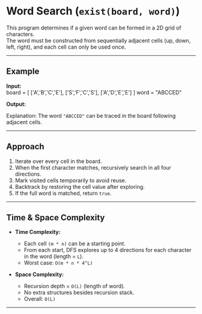 # Word Search (`exist(board, word)`)

This program determines if a given word can be formed in a 2D grid of characters.  
The word must be constructed from sequentially adjacent cells (up, down, left, right), and each cell can only be used once.

---

## Example  

**Input:**  
board = [
['A','B','C','E'],
['S','F','C','S'],
['A','D','E','E']
]
word = "ABCCED"

**Output:**  

Explanation: The word `"ABCCED"` can be traced in the board following adjacent cells.

---

## Approach  

1. Iterate over every cell in the board.  
2. When the first character matches, recursively search in all four directions.  
3. Mark visited cells temporarily to avoid reuse.  
4. Backtrack by restoring the cell value after exploring.  
5. If the full word is matched, return `true`.  

---

## Time & Space Complexity  

- **Time Complexity:**  
  - Each cell `(m * n)` can be a starting point.  
  - From each start, DFS explores up to 4 directions for each character in the word (length = `L`).  
  - Worst case: `O(m * n * 4^L)`  

- **Space Complexity:**  
  - Recursion depth = `O(L)` (length of word).  
  - No extra structures besides recursion stack.  
  - Overall: `O(L)`  

---


